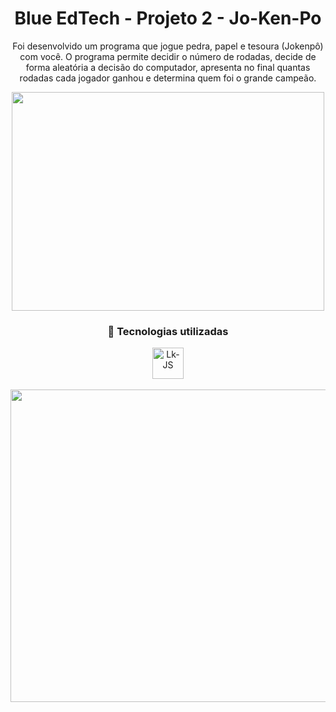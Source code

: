 <h1 align="center"> Blue EdTech - Projeto 2 - Jo-Ken-Po </h1>

<p align="center"> Foi desenvolvido um programa que jogue pedra, papel e tesoura (Jokenpô) com você. O programa permite decidir o número de rodadas, decide de forma aleatória a decisão do computador, apresenta no final quantas rodadas cada jogador ganhou e determina quem foi o grande campeão. </p>

<div align="center"><img alingn="center" height="350" width="500" src="https://github.com/LeandroKosta/Blue-EdTech-Projeto-2-Jo-Ken-Po/blob/main/public/img/Capa.jpg" alt=""></div>

<h3 align="center"> 🚀 Tecnologias utilizadas </h3>

<div align="center"> <img alingn="center" alt="Lk-JS" height="50" width="50" src="https://cdn.jsdelivr.net/gh/devicons/devicon/icons/javascript/javascript-plain.svg" /></div>

</br>

<div align="center"><img alingn="center" height="500" width="800" src="https://github.com/LeandroKosta/Blue-EdTech-Projeto-2-Jo-Ken-Po/blob/main/public/img/Certificado%20Projeto%20Jokenpo.jpg" alt=""></div>
